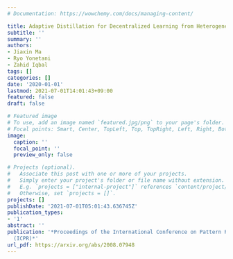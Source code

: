```yaml
---
# Documentation: https://wowchemy.com/docs/managing-content/

title: Adaptive Distillation for Decentralized Learning from Heterogeneous Clients
subtitle: ''
summary: ''
authors:
- Jiaxin Ma
- Ryo Yonetani
- Zahid Iqbal
tags: []
categories: []
date: '2020-01-01'
lastmod: 2021-07-01T14:01:43+09:00
featured: false
draft: false

# Featured image
# To use, add an image named `featured.jpg/png` to your page's folder.
# Focal points: Smart, Center, TopLeft, Top, TopRight, Left, Right, BottomLeft, Bottom, BottomRight.
image:
  caption: ''
  focal_point: ''
  preview_only: false

# Projects (optional).
#   Associate this post with one or more of your projects.
#   Simply enter your project's folder or file name without extension.
#   E.g. `projects = ["internal-project"]` references `content/project/deep-learning/index.md`.
#   Otherwise, set `projects = []`.
projects: []
publishDate: '2021-07-01T05:01:43.636745Z'
publication_types:
- '1'
abstract: ''
publication: '*Proceedings of the International Conference on Pattern Recognition
  (ICPR)*'
url_pdf: https://arxiv.org/abs/2008.07948
---
```

